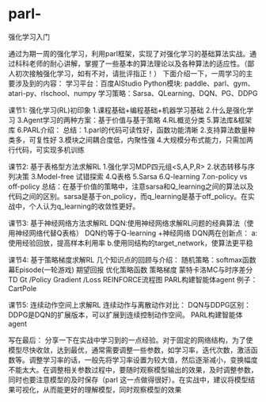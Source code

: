 # parl-
强化学习入门

通过为期一周的强化学习，利用parl框架，实现了对强化学习的基础算法实战。通过科科老师的耐心讲解，掌握了一些基本的算法理论以及各种算法的适应性。（鄙人初次接触强化学习，如有不对，请批评指正！）
下面介绍一下，一周学习的主要涉及到的内容：
    学习平台：百度AIStudio
    Python模块: paddle、parl、gym、atari-py、rlschool、numpy
    学习策略：Sarsa、QLearning、DQN、PG、DDPG

课节1: 强化学习(RL)初印象
      1.课程基础+编程基础+机器学习基础
      2.什么是强化学习
      3.Agent学习的两种方案：基于价值与基于策略
      4.RL概览分类
      5.算法库&框架库
      6.PARL介绍：
总结：1.parl的代码可读性好，函数功能清晰
      2.支持算法数量种类多，可复性好
      3.模块之间耦合度低，内聚性强
      4.大规模分布式能力，只需加两行代码，可实现多机训练
      
课节2: 基于表格型方法求解RL
      1.强化学习MDP四元组<S,A,P,R>
      2.状态转移与序列决策
      3.Model-free 试错探索
      4.Q表格
      5.Sarsa
      6.Q-learning
      7.on-policy vs off-policy
总结：在基于价值的策略中，注意sarsa和Q_learning之间的算法以及代码之间的区别。sarsa是基于on_policy，而q_learning是基于off_policy。在实战中，个人认为q_learning的收敛性更好。

课节3: 基于神经网络方法求解RL
      DQN:使用神经网络求解RL问题的经典算法（使用神经网络代替Q表格）
      DQN约等于Q-learning +神经网络
      DQN两在创新点：
                  a:使用经验回放，提高样本利用率
                  b.使用同结构的target_network，使算法更平稳
                  
                  
课节4: 基于策略梯度求解RL
      几个知识点的回顾与介绍：
      随机策略：softmax函数
      幕Episode(一轮游戏)
      期望回报
      优化策略函数
      策略梯度
      蒙特卡洛MC与时序差分TD
      Gt /Policy Gradient /Loss
      REINFORCE流程图
      PARL构建智能体agent
      例子：CartPole
      
      
课节5: 连续动作空间上求解RL
      连续动作与离散动作对比：
      DQN与DDPG区别：
      DDPG是DQN的扩展版本，可以扩展到连续控制动作空间。
      PARL构建智能体agent
      
写在最后：
       分享一下在实战中学习到的一点经验。对于固定的网络结构，为了使模型尽快收敛，达到最优，通常需要调整一些参数，如学习率，迭代次数，激活函数等。调整学习率的话，一般先将学习率设置为较大值，然后逐渐减小，变换幅度不能太大。在调整相关参数过程中，要随时观察模型输出的效果，及时调整参数，同时也要注意模型的及时保存（parl 这一点做得很好）。在实战中，建议将模型结果可视化，从而能更好的理解模型，同时观察模型的效果
